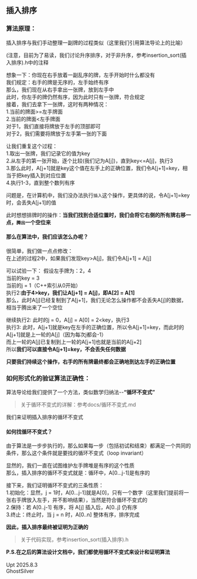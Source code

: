 ## 插入排序
### 算法原理：
插入排序与我们手动整理一副牌的过程类似（这里我们引用算法导论上的比喻）<br>

(注意，目前为了易读，我们讨论升序排序，对于非升序，参考insertion_sort(插入排序).h中的注释<br>

想象一下：你现在右手放着一副乱序的牌，左手开始时什么都没有<br>
我们规定：右手的牌是无序的，左手始终有序<br>
那么，我们现在从右手拿出一张牌，放到左手中<br>
此时，你左手的牌仍然有序，因为此时只有一张牌，符合规定<br>
接着，我们去拿下一张牌，这时有两种情况：<br>
1.当前的牌面>=左手牌面<br>
2.当前的牌面<左手牌面<br>
对于1，我们直接将牌放于左手的顶部即可<br>
对于2，我们需要将牌放于左手第一张的下面

让我们重复这个过程：<br>
1.取出一张牌，我们记录它的值为key<br>
2.从左手的第一张开始，逐个比较(我们记为A[j])，直到key<=A[j]，执行3<br>
3.那么此时，A[j+1]就是key这个值在左手上的正确位置，我们令A[j+1]=key，相当于把key插入到对应位置<br>
4.执行1-3，直到整个数列有序<br>

问题是，在计算机中，我们没办法执行`插入`这个操作，更具体的说，令A[j+1]=key时，会丢失A[j+1]的值

此时想想排牌时的操作：**当我们找到合适位置时，我们会将它右侧的所有牌右移一点，`腾出`一个空位来**<br>

#### 那么在算法中，我们应该怎么办呢？<br>
很简单，我们做一点点修改：<br>
在上述的过程2中，如果我们发现key>A[j]，我们令A[j+1] = A[j]<br>

可以试验一下：
假设左手牌为：2，4<br>
当前的key = 3<br>
当前的j = 1（C++索引从0开始）<br>
执行2:**由于4>key，我们让A[j+1] = A[j]，即A[2] = A[1]**<br>
那么，此时A[j]已经复制到了A[j+1]，我们无论怎么操作都不会丢失A[j]的数据，相当于腾出来了一个空位<br>

继续执行2:  此时的j = 0，A[j] = A[0] = 2<key，执行3<br>
执行3:  此时，A[j+1]就是key在左手的正确位置，所以令A[j+1]=key，而此时的A[j+1]就是上一轮的A[j]（因为每次j都会-1）<br>
而上一轮的A[j]已复制到上一轮的A[j+1]也就是当前的A[j+2]<br>
所以**我们可以直接令A[j+1]=key，不会丢失任何数据**

**只要我们持续这个操作，右手的所有牌最终都会正确地到达左手的正确位置**

### 如何形式化的验证算法正确性：
算法导论给我们提供了一个方法，类似数学归纳法--**“循环不变式”**
> 关于循环不变式的详解：参考docs/循环不变式.md
> 
我们来证明插入排序的循环不变式

#### 如何找循环不变式？

由于算法是一步步执行的，那么如果每一步（包括初试和结束）都满足一个共同的条件，那么这个条件就是要找的循环不变式（loop invariant）

显然的，我们一直在试图维护左手牌堆是有序的这个性质<br>
那么，插入排序的循环不变式就是：循环中，A[0…j-1]是有序的
<br>

接下来，我们证明循环不变式的三条性质：<br>
1.初始化：显然，j = 1时，A[0…j-1]就是A[0]，只有一个数字（这里我们提前将一张右手牌放入左手，并不影响结果），当然是符合循环不变式的<br>
2.保持：若 A[0..j-1] 有序，将 A[j] 插入后，A[0..j] 仍有序<br>
3.终止：终止时，当 j = n 时，A[0..n] 整体有序，排序完成<br>

**因此，插入排序最终被证明为正确的**
> 关于代码实现，参考insertion_sort(插入排序).h
> 
**P.S.在之后的算法设计文档中，我们都使用循环不变式来设计和证明算法**<br><br>
Upt 2025.8.3 <br>
GhostSilver
